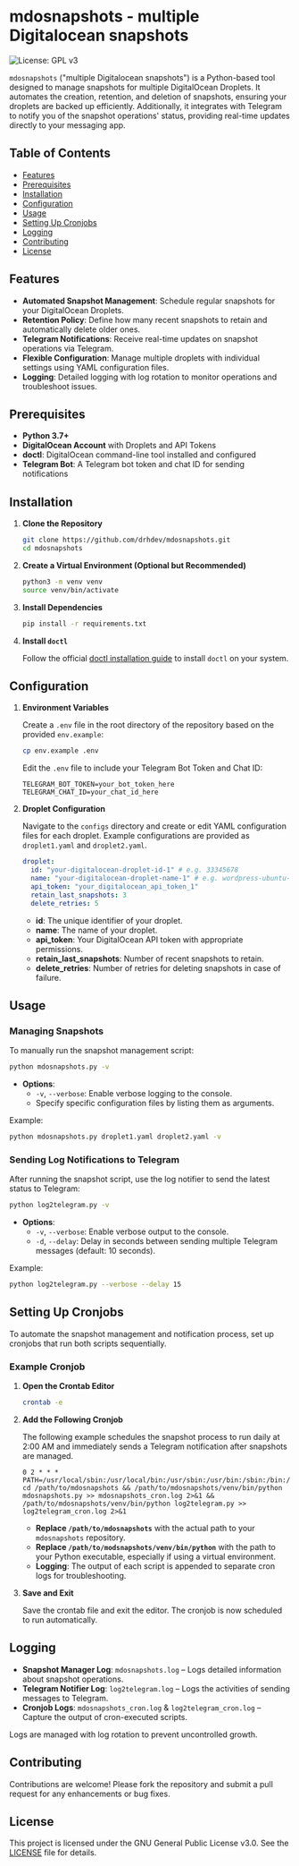 # mdosnapshots - multiple Digitalocean snapshots

![License: GPL v3](https://img.shields.io/badge/License-GPLv3-blue.svg)

`mdosnapshots` ("multiple Digitalocean snapshots") is a Python-based tool designed to manage snapshots for multiple DigitalOcean Droplets. It automates the creation, retention, and deletion of snapshots, ensuring your droplets are backed up efficiently. Additionally, it integrates with Telegram to notify you of the snapshot operations' status, providing real-time updates directly to your messaging app.

## Table of Contents

- [Features](#features)
- [Prerequisites](#prerequisites)
- [Installation](#installation)
- [Configuration](#configuration)
- [Usage](#usage)
- [Setting Up Cronjobs](#setting-up-cronjobs)
- [Logging](#logging)
- [Contributing](#contributing)
- [License](#license)

## Features

- **Automated Snapshot Management**: Schedule regular snapshots for your DigitalOcean Droplets.
- **Retention Policy**: Define how many recent snapshots to retain and automatically delete older ones.
- **Telegram Notifications**: Receive real-time updates on snapshot operations via Telegram.
- **Flexible Configuration**: Manage multiple droplets with individual settings using YAML configuration files.
- **Logging**: Detailed logging with log rotation to monitor operations and troubleshoot issues.

## Prerequisites

- **Python 3.7+**
- **DigitalOcean Account** with Droplets and API Tokens
- **doctl**: DigitalOcean command-line tool installed and configured
- **Telegram Bot**: A Telegram bot token and chat ID for sending notifications

## Installation

1. **Clone the Repository**

   ```bash
   git clone https://github.com/drhdev/mdosnapshots.git
   cd mdosnapshots
   ```

2. **Create a Virtual Environment (Optional but Recommended)**

   ```bash
   python3 -m venv venv
   source venv/bin/activate
   ```

3. **Install Dependencies**

   ```bash
   pip install -r requirements.txt
   ```

4. **Install `doctl`**

   Follow the official [doctl installation guide](https://docs.digitalocean.com/reference/doctl/how-to/install/) to install `doctl` on your system.

## Configuration

1. **Environment Variables**

   Create a `.env` file in the root directory of the repository based on the provided `env.example`:

   ```bash
   cp env.example .env
   ```

   Edit the `.env` file to include your Telegram Bot Token and Chat ID:

   ```env
   TELEGRAM_BOT_TOKEN=your_bot_token_here
   TELEGRAM_CHAT_ID=your_chat_id_here
   ```

2. **Droplet Configuration**

   Navigate to the `configs` directory and create or edit YAML configuration files for each droplet. Example configurations are provided as `droplet1.yaml` and `droplet2.yaml`.

   ```yaml
   droplet:
     id: "your-digitalocean-droplet-id-1" # e.g. 33345678
     name: "your-digitalocean-droplet-name-1" # e.g. wordpress-ubuntu-s-1vcpu-1gb-nyc2-01
     api_token: "your_digitalocean_api_token_1"
     retain_last_snapshots: 3
     delete_retries: 5
   ```

   - **id**: The unique identifier of your droplet.
   - **name**: The name of your droplet.
   - **api_token**: Your DigitalOcean API token with appropriate permissions.
   - **retain_last_snapshots**: Number of recent snapshots to retain.
   - **delete_retries**: Number of retries for deleting snapshots in case of failure.

## Usage

### Managing Snapshots

To manually run the snapshot management script:

```bash
python mdosnapshots.py -v
```

- **Options**:
  - `-v`, `--verbose`: Enable verbose logging to the console.
  - Specify specific configuration files by listing them as arguments.

Example:

```bash
python mdosnapshots.py droplet1.yaml droplet2.yaml -v
```

### Sending Log Notifications to Telegram

After running the snapshot script, use the log notifier to send the latest status to Telegram:

```bash
python log2telegram.py -v
```

- **Options**:
  - `-v`, `--verbose`: Enable verbose output to the console.
  - `-d`, `--delay`: Delay in seconds between sending multiple Telegram messages (default: 10 seconds).

Example:

```bash
python log2telegram.py --verbose --delay 15
```

## Setting Up Cronjobs

To automate the snapshot management and notification process, set up cronjobs that run both scripts sequentially.

### Example Cronjob

1. **Open the Crontab Editor**

   ```bash
   crontab -e
   ```

2. **Add the Following Cronjob**

   The following example schedules the snapshot process to run daily at 2:00 AM and immediately sends a Telegram notification after snapshots are managed.

   ```cron
   0 2 * * * PATH=/usr/local/sbin:/usr/local/bin:/usr/sbin:/usr/bin:/sbin:/bin:/snap/bin; cd /path/to/mdosnapshots && /path/to/mdosnapshots/venv/bin/python mdosnapshots.py >> mdosnapshots_cron.log 2>&1 && /path/to/mdosnapshots/venv/bin/python log2telegram.py >> log2telegram_cron.log 2>&1
   ```

   - **Replace `/path/to/mdosnapshots`** with the actual path to your `mdosnapshots` repository.
   - **Replace `/path/to/modsnapshots/venv/bin/python`** with the path to your Python executable, especially if using a virtual environment.
   - **Logging**: The output of each script is appended to separate cron logs for troubleshooting.

3. **Save and Exit**

   Save the crontab file and exit the editor. The cronjob is now scheduled to run automatically.

## Logging

- **Snapshot Manager Log**: `mdosnapshots.log` – Logs detailed information about snapshot operations.
- **Telegram Notifier Log**: `log2telegram.log` – Logs the activities of sending messages to Telegram.
- **Cronjob Logs**: `mdosnapshots_cron.log` & `log2telegram_cron.log` – Capture the output of cron-executed scripts.

Logs are managed with log rotation to prevent uncontrolled growth.

## Contributing

Contributions are welcome! Please fork the repository and submit a pull request for any enhancements or bug fixes.

## License

This project is licensed under the GNU General Public License v3.0. See the [LICENSE](LICENSE) file for details.
